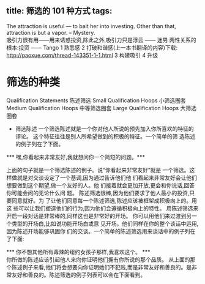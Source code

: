 title: 筛选的 101 种方式
tags:
---

The attraction is useful — to bait her into investing. Other than that, attraction is but a vapor. – Mystery.     
吸引力很有用——用来诱惑投资,除此之外,吸引力只是浮云 —— 迷男
两性关系的根本:投资 —— Tango
1 熟悉感 
2 打破和谐感(上一本书翻译的内容)下载: http://paoxue.com/thread-143351-1-1.html
3 构建吸引
4 升级

# 筛选的种类
Qualification Statements
陈述筛选
Small Qualification Hoops
小筛选圈套
Medium Qualification Hoops
中等筛选圈套
Large Qualification Hoops
大筛选圈套

- 筛选陈述
一个筛选陈述就是一个你对他人所说的预先加入你所喜欢的特征的 评论。
这个特征往往是别人所希望做到的积极的特征。一个简单的筛 选陈述的例子列在了下面。

*** 嘿,你看起来非常友好,我就想问你一个简短的问题。***  
  
上面的句子就是一个筛选陈述的例子。说“你看起来非常友好”就是 一个筛选。这样做就是对交谈设定了一个基调,因为通过告诉他们他 们看起来非常友好会让他们想要做到这个期望,做一个友好的人。他 们接着就会更加开放,更会和你说话,回答你可能会问的无论什么问 题。
陈述筛选很棒,因为他们要求了他人最小的投资,只要同意就好。为 了让他们同意每一个陈述筛选,陈述应该被框架成积极向上的。用这 些可以让我们塑造他们的行为,因为他们会遵循积极向上的特性。
用陈述筛选来开启一段对话是非常棒的,同样这也是非常好的开场。 你可以用他们来过渡到另一个类型的开场白,比如说功能开场白或意 见开场。他们同样在你的整个谈话中运用,因为陈述开场能够巩固你 们的交谈。一个简单的陈述筛选用来谈话中的例子列在了下面:

*** 你不想其他所有毒辣的纽约女孩子那样,我喜欢这个。 ***    
你所做的陈述应该引起他人来向你证明他们拥有你所说的那个品质。 从上面的那个陈述例子来看,他们将会想要向你证明她们不犯贱,而是非常友好和善良的。是非常友好和善良的。陈述筛选的例子列表可以会在下面看到。
